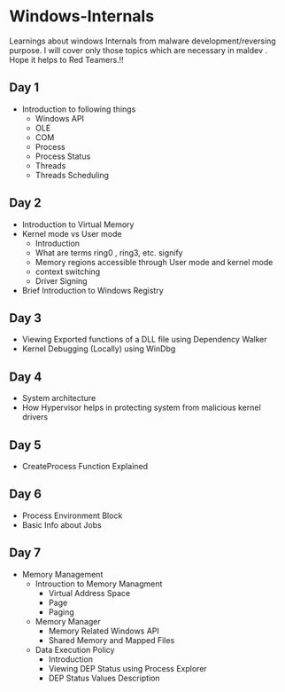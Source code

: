 # Windows-Internals
Learnings about windows Internals from malware development/reversing purpose. 
I will cover only those topics which are necessary in maldev . Hope it helps to Red Teamers.!!

## Day 1
- Introduction to following things
  - Windows API
  - OLE
  - COM
  - Process
  - Process Status
  - Threads
  - Threads Scheduling
 
## Day 2
- Introduction to Virtual Memory
- Kernel mode vs User mode
  - Introduction
  - What are terms ring0 , ring3, etc. signify
  - Memory regions accessible through User mode and kernel mode
  - context switching
  - Driver Signing
- Brief Introduction to Windows Registry

## Day 3
- Viewing Exported functions of a DLL file using Dependency Walker
- Kernel Debugging (Locally) using WinDbg

## Day 4
- System architecture
- How Hypervisor helps in protecting system from malicious kernel drivers

## Day 5
- CreateProcess Function Explained

## Day 6
- Process Environment Block
- Basic Info about Jobs

## Day 7
- Memory Management
  - Introuction to Memory Managment
    - Virtual Address Space
    - Page
    - Paging
  - Memory Manager
    - Memory Related Windows API
    - Shared Memory and Mapped Files
  - Data Execution Policy
    - Introduction
    - Viewing DEP Status using Process Explorer
    - DEP Status Values Description
